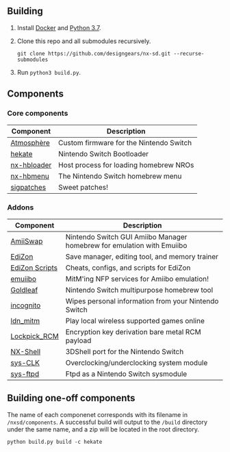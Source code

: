 ## Building

1. Install [Docker](https://hub.docker.com/search/?type=edition&offering=community) and [Python 3.7](https://www.python.org/downloads/).

2. Clone this repo and all submodules recursively.

       git clone https://github.com/designgears/nx-sd.git --recurse-submodules

3. Run `python3 build.py`.

## Components

### Core components

| Component                                                 | Description |
| --------------------------------------------------------- | ----------- |
| [Atmosphère](https://github.com/Atmosphere-NX/Atmosphere) | Custom firmware for the Nintendo Switch |
| [hekate](https://github.com/CTCaer/hekate)                | Nintendo Switch Bootloader |
| [nx-hbloader](https://github.com/switchbrew/nx-hbloader)  | Host process for loading homebrew NROs |
| [nx-hbmenu](https://github.com/switchbrew/nx-hbmenu)      | The Nintendo Switch homebrew menu |
| [sigpatches](https://gbatemp.net/threads/i-heard-that-you-guys-need-some-sweet-patches-for-atmosphere.521164/page-45#post-8603553) | Sweet patches! |

### Addons

| Component                                                 | Description |
| --------------------------------------------------------- | ----------- |
| [AmiiSwap](https://github.com/FuryBaguette/AmiiSwap)      | Nintendo Switch GUI Amiibo Manager homebrew for emulation with Emuiibo |
| [EdiZon](https://github.com/WerWolv/EdiZon)               | Save manager, editing tool, and memory trainer |
| [EdiZon Scripts](https://github.com/WerWolv/EdiZon_CheatsConfigsAndScripts) | Cheats, configs, and scripts for EdiZon |
| [emuiibo](https://github.com/XorTroll/emuiibo)            | MitM'ing NFP services for Amiibo emulation! |
| [Goldleaf](https://github.com/XorTroll/Goldleaf)          | Nintendo Switch multipurpose homebrew tool |
| [incognito](https://github.com/blawar/incognito)          | Wipes personal information from your Nintendo Switch |
| [ldn_mitm](https://github.com/spacemeowx2/ldn_mitm)       | Play local wireless supported games online |
| [Lockpick_RCM](https://github.com/shchmue/Lockpick_RCM)   | Encryption key derivation bare metal RCM payload |
| [NX-Shell](https://github.com/joel16/NX-Shell)            | 3DShell port for the Nintendo Switch |
| [sys-CLK](https://github.com/retronx-team/sys-clk)        | Overclocking/underclocking system module |
| [sys-ftpd](https://github.com/jakibaki/sys-ftpd)          | Ftpd as a Nintendo Switch sysmodule |


## Building one-off components

The name of each componenet corresponds with its filename in `/nxsd/components`. A successful build will output to the `/build` directory under the same name, and a zip will be located in the root directory.

`python build.py build -c hekate`
